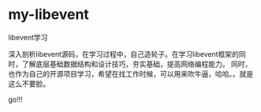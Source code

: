 # my-libevent
libevent学习

深入剖析libevent源码，在学习过程中，自己造轮子。在学习libevent框架的同时，了解底层基础数据结构和设计技巧，夯实基础，提高网络编程能力。
同时，也作为自己的开源项目学习，希望在找工作时候，可以用来吹牛逼，哈哈。。就是这么不要脸。

go!!!
